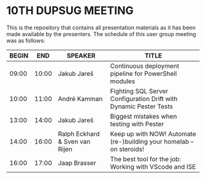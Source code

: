 # 10TH DUPSUG MEETING
This is the repository that contains all presentation materials as it has been made available by the presenters. The schedule of this user group meeting was as follows:

BEGIN | END | SPEAKER | TITLE
------|-----|---------|------
09:00 | 10:00 | Jakub Jareš | Continuous deployment pipeline for PowerShell modules
10:00 | 11:00 | André Kamman | Fighting SQL Server Configuration Drift with Dynamic Pester Tests
13:00 | 14:00 | Jakub Jareš | Biggest mistakes when testing with Pester
14:00 | 16:00 | Ralph Eckhard & Sven van Rijen | Keep up with NOW! Automate (re-)building your homelab – on steroids!
16:00 | 17:00 | Jaap Brasser | The best tool for the job: Working with VScode and ISE